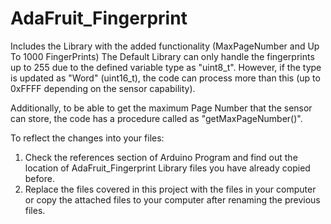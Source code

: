 # AdaFruit_Fingerprint
Includes the Library with the added functionality (MaxPageNumber and Up To 1000 FingerPrints)
The Default Library can only handle the fingerprints up to 255 due to the defined variable type as "uint8_t". 
However, if the type is updated as "Word" (uint16_t), the code can process more than this (up to 0xFFFF 
depending on the sensor capability).

Additionally, to be able to get the maximum Page Number that the sensor can store, 
the code has a procedure called as "getMaxPageNumber()".

To reflect the changes into your files:
1. Check the references section of Arduino Program and find out the location of AdaFruit_Fingerprint Library files you have already copied before.
2. Replace the files covered in this project with the files in your computer or copy the attached files to your computer after renaming the previous files. 
